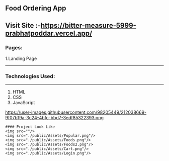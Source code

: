 ## Food Ordering App

## Visit Site :-https://bitter-measure-5999-prabhatpoddar.vercel.app/

### Pages:

1.Landing Page

---



### Technologies Used:

---

1. HTML
2. CSS
3. JavaScript


https://user-images.githubusercontent.com/98205449/212038669-9f07b19a-3c24-4bfc-bbd7-3edf85322393.png

```
#### Project Look Like 
<img src=""/>
<img src="./public/Assets/Popular.png"/>
<img src="./public/Assets/Foods.png"/>
<img src="./public/Assets/Foods2.png"/>
<img src="./public/Assets/Cart.png"/>
<img src="./public/Assets/Login.png"/>
